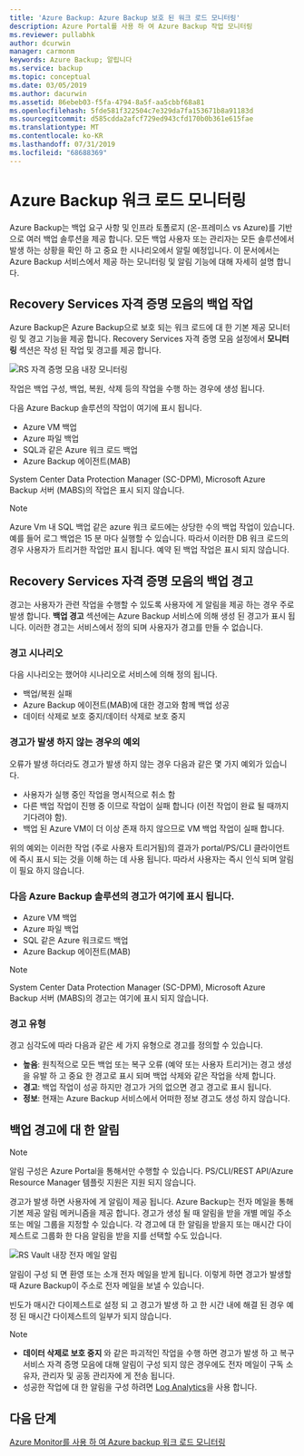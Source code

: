 ```yaml
---
title: 'Azure Backup: Azure Backup 보호 된 워크 로드 모니터링'
description: Azure Portal를 사용 하 여 Azure Backup 작업 모니터링
ms.reviewer: pullabhk
author: dcurwin
manager: carmonm
keywords: Azure Backup; 알립니다
ms.service: backup
ms.topic: conceptual
ms.date: 03/05/2019
ms.author: dacurwin
ms.assetid: 86ebeb03-f5fa-4794-8a5f-aa5cbbf68a81
ms.openlocfilehash: 5fde581f322504c7e329da7fa153671b8a91183d
ms.sourcegitcommit: d585cdda2afcf729ed943cfd170b0b361e615fae
ms.translationtype: MT
ms.contentlocale: ko-KR
ms.lasthandoff: 07/31/2019
ms.locfileid: "68688369"
---
```

# <a name="monitoring-azure-backup-workloads"></a>Azure Backup 워크 로드 모니터링

Azure Backup는 백업 요구 사항 및 인프라 토폴로지 (온-프레미스 vs Azure)를 기반으로 여러 백업 솔루션을 제공 합니다. 모든 백업 사용자 또는 관리자는 모든 솔루션에서 발생 하는 상황을 확인 하 고 중요 한 시나리오에서 알릴 예정입니다. 이 문서에서는 Azure Backup 서비스에서 제공 하는 모니터링 및 알림 기능에 대해 자세히 설명 합니다.

## <a name="backup-jobs-in-recovery-services-vault"></a>Recovery Services 자격 증명 모음의 백업 작업

Azure Backup은 Azure Backup으로 보호 되는 워크 로드에 대 한 기본 제공 모니터링 및 경고 기능을 제공 합니다. Recovery Services 자격 증명 모음 설정에서 **모니터링** 섹션은 작성 된 작업 및 경고를 제공 합니다.

![RS 자격 증명 모음 내장 모니터링](media/backup-azure-monitoring-laworkspace/rs-vault-inbuiltmonitoring.png)

작업은 백업 구성, 백업, 복원, 삭제 등의 작업을 수행 하는 경우에 생성 됩니다.

다음 Azure Backup 솔루션의 작업이 여기에 표시 됩니다.

  - Azure VM 백업
  - Azure 파일 백업
  - SQL과 같은 Azure 워크 로드 백업
  - Azure Backup 에이전트(MAB)

System Center Data Protection Manager (SC-DPM), Microsoft Azure Backup 서버 (MABS)의 작업은 표시 되지 않습니다.

> [!NOTE]
> Azure Vm 내 SQL 백업 같은 azure 워크 로드에는 상당한 수의 백업 작업이 있습니다. 예를 들어 로그 백업은 15 분 마다 실행할 수 있습니다. 따라서 이러한 DB 워크 로드의 경우 사용자가 트리거한 작업만 표시 됩니다. 예약 된 백업 작업은 표시 되지 않습니다.

## <a name="backup-alerts-in-recovery-services-vault"></a>Recovery Services 자격 증명 모음의 백업 경고

경고는 사용자가 관련 작업을 수행할 수 있도록 사용자에 게 알림을 제공 하는 경우 주로 발생 합니다. **백업 경고** 섹션에는 Azure Backup 서비스에 의해 생성 된 경고가 표시 됩니다. 이러한 경고는 서비스에서 정의 되며 사용자가 경고를 만들 수 없습니다.

### <a name="alert-scenarios"></a>경고 시나리오
다음 시나리오는 했어야 시나리오로 서비스에 의해 정의 됩니다.

  - 백업/복원 실패
  - Azure Backup 에이전트(MAB)에 대한 경고와 함께 백업 성공
  - 데이터 삭제로 보호 중지/데이터 삭제로 보호 중지

### <a name="exceptions-when-an-alert-is-not-raised"></a>경고가 발생 하지 않는 경우의 예외
오류가 발생 하더라도 경고가 발생 하지 않는 경우 다음과 같은 몇 가지 예외가 있습니다.

  - 사용자가 실행 중인 작업을 명시적으로 취소 함
  - 다른 백업 작업이 진행 중 이므로 작업이 실패 합니다 (이전 작업이 완료 될 때까지 기다려야 함).
  - 백업 된 Azure VM이 더 이상 존재 하지 않으므로 VM 백업 작업이 실패 합니다.

위의 예외는 이러한 작업 (주로 사용자 트리거됨)의 결과가 portal/PS/CLI 클라이언트에 즉시 표시 되는 것을 이해 하는 데 사용 됩니다. 따라서 사용자는 즉시 인식 되며 알림이 필요 하지 않습니다.

### <a name="alerts-from-the-following-azure-backup-solutions-are-shown-here"></a>다음 Azure Backup 솔루션의 경고가 여기에 표시 됩니다.

  - Azure VM 백업
  - Azure 파일 백업
  - SQL 같은 Azure 워크로드 백업
  - Azure Backup 에이전트(MAB)

> [!NOTE]
> System Center Data Protection Manager (SC-DPM), Microsoft Azure Backup 서버 (MABS)의 경고는 여기에 표시 되지 않습니다.

### <a name="alert-types"></a>경고 유형
경고 심각도에 따라 다음과 같은 세 가지 유형으로 경고를 정의할 수 있습니다.

  - **높음**: 원칙적으로 모든 백업 또는 복구 오류 (예약 또는 사용자 트리거)는 경고 생성을 유발 하 고 중요 한 경고로 표시 되며 백업 삭제와 같은 작업을 삭제 합니다.
  - **경고**: 백업 작업이 성공 하지만 경고가 거의 없으면 경고 경고로 표시 됩니다.
  - **정보**: 현재는 Azure Backup 서비스에서 어떠한 정보 경고도 생성 하지 않습니다.

## <a name="notification-for-backup-alerts"></a>백업 경고에 대 한 알림

> [!NOTE]
> 알림 구성은 Azure Portal을 통해서만 수행할 수 있습니다. PS/CLI/REST API/Azure Resource Manager 템플릿 지원은 지원 되지 않습니다.

경고가 발생 하면 사용자에 게 알림이 제공 됩니다. Azure Backup는 전자 메일을 통해 기본 제공 알림 메커니즘을 제공 합니다. 경고가 생성 될 때 알림을 받을 개별 메일 주소 또는 메일 그룹을 지정할 수 있습니다. 각 경고에 대 한 알림을 받을지 또는 매시간 다이제스트로 그룹화 한 다음 알림을 받을 지를 선택할 수도 있습니다.

![RS Vault 내장 전자 메일 알림](media/backup-azure-monitoring-laworkspace/rs-vault-inbuiltnotification.png)

알림이 구성 되 면 환영 또는 소개 전자 메일을 받게 됩니다. 이렇게 하면 경고가 발생할 때 Azure Backup이 주소로 전자 메일을 보낼 수 있습니다.<br>

빈도가 매시간 다이제스트로 설정 되 고 경고가 발생 하 고 한 시간 내에 해결 된 경우 예정 된 매시간 다이제스트의 일부가 되지 않습니다.

> [!NOTE]
>
> * **데이터 삭제로 보호 중지** 와 같은 파괴적인 작업을 수행 하면 경고가 발생 하 고 복구 서비스 자격 증명 모음에 대해 알림이 구성 되지 않은 경우에도 전자 메일이 구독 소유자, 관리자 및 공동 관리자에 게 전송 됩니다.
> * 성공한 작업에 대 한 알림을 구성 하려면 [Log Analytics](backup-azure-monitoring-use-azuremonitor.md#using-log-analytics-workspace)을 사용 합니다.

## <a name="next-steps"></a>다음 단계

[Azure Monitor를 사용 하 여 Azure backup 워크 로드 모니터링](backup-azure-monitoring-use-azuremonitor.md)
